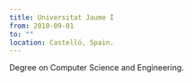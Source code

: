 ```yaml
---
title: Universitat Jaume I
from: 2010-09-01
to: ""
location: Castelló, Spain.
---
```

Degree on Computer Science and Engineering.
